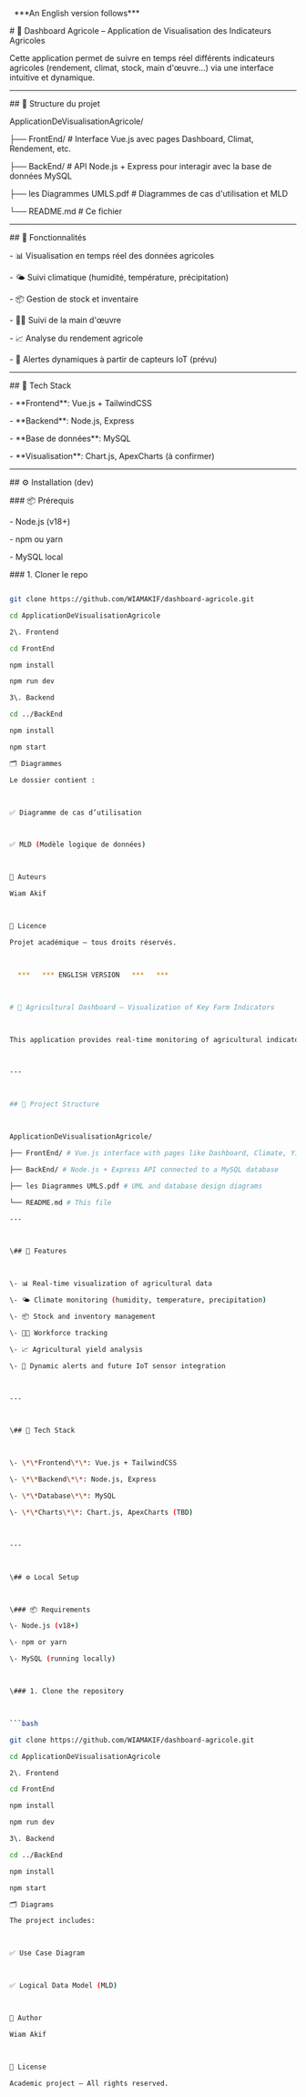 &nbsp;      \*\*\*An English version follows\*\*\*



\# 🌾 Dashboard Agricole – Application de Visualisation des Indicateurs Agricoles



Cette application permet de suivre en temps réel différents indicateurs agricoles (rendement, climat, stock, main d'œuvre...) via une interface intuitive et dynamique.



---



\## 📁 Structure du projet



ApplicationDeVisualisationAgricole/

├── FrontEnd/ # Interface Vue.js avec pages Dashboard, Climat, Rendement, etc.

├── BackEnd/ # API Node.js + Express pour interagir avec la base de données MySQL

├── les Diagrammes UMLS.pdf # Diagrammes de cas d'utilisation et MLD

└── README.md # Ce fichier

---



\## 🚀 Fonctionnalités



\- 📊 Visualisation en temps réel des données agricoles

\- 🌤️ Suivi climatique (humidité, température, précipitation)

\- 📦 Gestion de stock et inventaire

\- 👨‍🌾 Suivi de la main d'œuvre

\- 📈 Analyse du rendement agricole

\- 🔔 Alertes dynamiques à partir de capteurs IoT (prévu)



---



\## 🧪 Tech Stack



\- \*\*Frontend\*\*: Vue.js + TailwindCSS

\- \*\*Backend\*\*: Node.js, Express

\- \*\*Base de données\*\*: MySQL

\- \*\*Visualisation\*\*: Chart.js, ApexCharts (à confirmer)



---



\## ⚙️ Installation (dev)



\### 📦 Prérequis

\- Node.js (v18+)

\- npm ou yarn

\- MySQL local



\### 1. Cloner le repo



```bash

git clone https://github.com/WIAMAKIF/dashboard-agricole.git

cd ApplicationDeVisualisationAgricole

2\. Frontend

cd FrontEnd

npm install

npm run dev

3\. Backend

cd ../BackEnd

npm install

npm start

🗂️ Diagrammes

Le dossier contient :



✅ Diagramme de cas d’utilisation



✅ MLD (Modèle logique de données)



📌 Auteurs

Wiam Akif



📄 Licence

Projet académique – tous droits réservés.



  ***   *** ENGLISH VERSION   ***   ***



# 🌾 Agricultural Dashboard – Visualization of Key Farm Indicators



This application provides real-time monitoring of agricultural indicators (yield, climate, stock, workforce...) through an intuitive and dynamic interface.



---



## 📁 Project Structure



ApplicationDeVisualisationAgricole/

├── FrontEnd/ # Vue.js interface with pages like Dashboard, Climate, Yield, etc.

├── BackEnd/ # Node.js + Express API connected to a MySQL database

├── les Diagrammes UMLS.pdf # UML and database design diagrams

└── README.md # This file

---



\## 🚀 Features



\- 📊 Real-time visualization of agricultural data

\- 🌤️ Climate monitoring (humidity, temperature, precipitation)

\- 📦 Stock and inventory management

\- 👨‍🌾 Workforce tracking

\- 📈 Agricultural yield analysis

\- 🔔 Dynamic alerts and future IoT sensor integration



---



\## 🧪 Tech Stack



\- \*\*Frontend\*\*: Vue.js + TailwindCSS

\- \*\*Backend\*\*: Node.js, Express

\- \*\*Database\*\*: MySQL

\- \*\*Charts\*\*: Chart.js, ApexCharts (TBD)



---



\## ⚙️ Local Setup



\### 📦 Requirements

\- Node.js (v18+)

\- npm or yarn

\- MySQL (running locally)



\### 1. Clone the repository



```bash

git clone https://github.com/WIAMAKIF/dashboard-agricole.git

cd ApplicationDeVisualisationAgricole

2\. Frontend

cd FrontEnd

npm install

npm run dev

3\. Backend

cd ../BackEnd

npm install

npm start

🗂️ Diagrams

The project includes:



✅ Use Case Diagram



✅ Logical Data Model (MLD)



👤 Author

Wiam Akif



📄 License

Academic project – All rights reserved.

